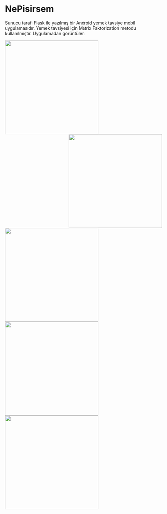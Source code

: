 # NePisirsem
Sunucu tarafı Flask ile yazılmış bir Android yemek tavsiye mobil uygulamasıdır.  Yemek tavsiyesi için Matrix Faktorization metodu kullanılmıştır. Uygulamadan görüntüler:

<img align="left" src="https://github.com/mertakkara/NePisirsem/blob/master/Screenshot_1606755691.png" width="300" height="300">

<img align="right" src="https://github.com/mertakkara/NePisirsem/blob/master/Screenshot_1606755802.png" width="300" height="300">
<img align="left"  src="https://github.com/mertakkara/NePisirsem/blob/master/Screenshot_1606920301.png" width="300" height="300">
<img     src="https://github.com/mertakkara/NePisirsem/blob/master/Screenshot_1606920813.png" width="300" height="300">
<img src="https://github.com/mertakkara/NePisirsem/blob/master/Screenshot_1609192350.png" width="300" height="300">
